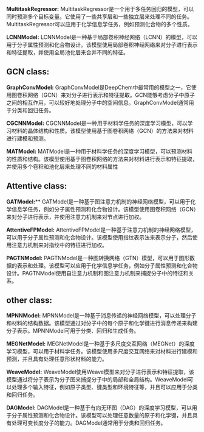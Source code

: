**MultitaskRegressor:** MultitaskRegressor是一个用于多任务回归的模型，可以同时预测多个目标变量。它使用了一些共享层和一些独立层来处理不同的任务。MultitaskRegressor可以应用于化学信息学任务，例如预测化合物的多个性质。

**LCNNModel:** LCNNModel是一种基于局部卷积神经网络（LCNN）的模型，可以用于分子属性预测和化合物设计。该模型使用局部卷积神经网络来对分子进行表示和特征提取，并使用全局池化层来合并不同的特征。

GCN class:
-------

**GraphConvModel:** GraphConvModel是DeepChem中最常用的模型之一，它使用图卷积网络（GCN）来对分子进行表示和特征提取。GCN能够考虑分子中原子之间的相互作用，可以较好地处理分子中的空间信息。GraphConvModel通常用于分类和回归任务。

**CGCNNModel:** CGCNNModel是一种用于材料学任务的深度学习模型，可以学习材料的晶体结构和性质。该模型使用基于图卷积网络（GCN）的方法来对材料进行建模和预测。

**MATModel:** MATModel是一种用于材料学任务的深度学习模型，可以预测材料的性质和结构。该模型使用基于图卷积网络的方法来对材料进行表示和特征提取，并使用多个卷积和池化层来处理不同的材料属性

Attentive class:
-------

**GATModel:**** GATModel是一种基于图注意力机制的神经网络模型，可以用于化学信息学任务，例如分子属性预测和化合物设计。该模型使用图卷积网络（GCN）来对分子进行表示，并使用注意力机制来对节点进行加权。

**AttentiveFPModel:** AttentiveFPModel是一种基于注意力机制的神经网络模型，可以用于分子属性预测和化合物设计。该模型使用指纹表示法来表示分子，然后使用注意力机制来对指纹中的特征进行加权。

**PAGTNModel:** PAGTNModel是一种图转换网络（GTN）模型，可以用于图形数据的表示和处理。该模型可以应用于化学信息学任务，例如分子属性预测和化合物设计。PAGTNModel使用自注意力机制和图注意力机制来捕捉分子中的特征和关系。

other class:
-------

**MPNNModel:** MPNNModel是一种基于消息传递的神经网络模型，可以处理分子和材料的结构数据。该模型通过对分子中的每个原子和化学键进行消息传递来构建分子表示。MPNNModel可用于分类、回归和生成任务。

**MEGNetModel:** MEGNetModel是一种基于多尺度交互网络（MEGNet）的深度学习模型，可以用于材料学任务。该模型使用多尺度交互网络来对材料进行建模和预测，并且具有处理任意形状材料的能力。

**WeaveModel:** WeaveModel使用Weave模型来对分子进行表示和特征提取，该模型通过将分子表示为分子图来捕捉分子中的局部和全局结构。WeaveModel可以处理多个输入特征，例如原子类型、键类型和环境特征等，并且可以应用于分类和回归任务。

**DAGModel:** DAGModel是一种基于有向无环图（DAG）的深度学习模型，可以用于分子属性预测和化合物设计。该模型可以处理任意数量的原子和化学键，并且具有处理可变长度分子的能力。DAGModel通常用于分类和回归任务。
